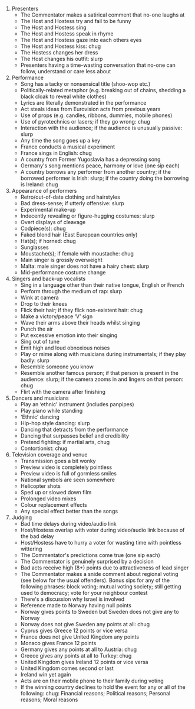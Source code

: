 1. Presenters
	- The Commentator makes a satirical comment that no-one laughs at
	- The Host and Hostess try and fail to be funny
	- The Host and Hostess sing
	- The Host and Hostess speak in rhyme
	- The Host and Hostess gaze into each others eyes
	- The Host and Hostess kiss: chug
	- The Hostess changes her dress
	- The Host changes his outfit: slurp
	- Presenters having a time-wasting conversation that no-one can follow, understand or care less about
2. Performance
	- Song has a tacky or nonsensical title (shoo-wop etc.)
	- Politically-related metaphor (e.g. breaking out of chains, shedding a black cloak to reveal white clothes)
	- Lyrics are literally demonstrated in the performance
	- Act steals ideas from Eurovision acts from previous years
	- Use of props (e.g. candles, ribbons, dummies, mobile phones)
	- Use of pyrotechnics or lasers; if they go wrong: chug
	- Interaction with the audience; if the audience is unusually passive: slurp
	- Any time the song goes up a key
	- France conducts a musical experiment
	- France sings in English: chug
	- A country from Former Yugoslavia has a depressing song
	- Germany's song mentions peace, harmony or love (one sip each)
	- A country borrows any performer from another country; if the borrowed performer is Irish: slurp; if the country doing the borrowing is Ireland: chug
3. Appearance of performers
	- Retro/out-of-date clothing and hairstyles
	- Bad dress-sense; if utterly offensive: slurp
	- Experimental make-up
	- Indecently revealing or figure-hugging costumes: slurp
	- Overt displays of cleavage
	- Codpiece(s): chug
	- Faked blond hair (East European countries only)
	- Hat(s); if horned: chug
	- Sunglasses
	- Moustache(s); if female with moustache: chug
	- Main singer is grossly overweight
	- Malta: male singer does not have a hairy chest: slurp
	- Mid-performance costume change
4. Singers and back-up vocalists
	- Sing in a language other than their native tongue, English or French
	- Perform through the medium of rap: slurp
	- Wink at camera
	- Drop to their knees
	- Flick their hair; if they flick non-existent hair: chug
	- Make a victory/peace ‘V’ sign
	- Wave their arms above their heads whilst singing
	- Punch the air
	- Put excessive emotion into their singing
	- Sing out of tune
	- Emit high and loud obnoxious noises
	- Play or mime along with musicians during instrumentals; if they play badly: slurp
	- Resemble someone you know
	- Resemble another famous person; if that person is present in the audience: slurp; if the camera zooms in and lingers on that person: chug
	- Flirt with the camera after finishing
5. Dancers and musicians
	- Play an ‘ethnic’ instrument (includes panpipes)
	- Play piano while standing
	- ‘Ethnic’ dancing
	- Hip-hop style dancing: slurp
	- Dancing that detracts from the performance
	- Dancing that surpasses belief and credibility
	- Pretend fighting: if martial arts, chug
	- Contortionist: chug
6. Television coverage and venue
	- Transmission goes a bit wonky
	- Preview video is completely pointless
	- Preview video is full of gormless smiles
	- National symbols are seen somewhere
	- Helicopter shots
	- Sped up or slowed down film
	- Prolonged video mixes
	- Colour replacement effects
	- Any special effect better than the songs
7. Judging
	- Bad time delays during video/audio link
	- Host/Hostess overlap with voter during video/audio link because of the bad delay
	- Host/Hostess have to hurry a voter for wasting time with pointless wittering
	- The Commentator's predictions come true (one sip each)
	- The Commentator is genuinely surprised by a decision
	- Bad acts receive high (8+) points due to attractiveness of lead singer
	- The Commentator makes a snide comment about regional voting (see below for the usual offenders). Bonus sips for any of the following phrases: block voting; mutual voting society; still getting used to democracy; vote for your neighbour contest
	- There's a discussion why Israel is involved
	- Reference made to Norway having null points
	- Norway gives points to Sweden but Sweden does not give any to Norway
	- Norway does not give Sweden any points at all: chug
	- Cyprus gives Greece 12 points or vice versa
	- France does not give United Kingdom any points
	- Monaco gives France 12 points
	- Germany gives any points at all to Austria: chug
	- Greece gives any points at all to Turkey: chug
	- United Kingdom gives Ireland 12 points or vice versa
	- United Kingdom comes second or last
	- Ireland win yet again
	- Acts are on their mobile phone to their family during voting
	- If the winning country declines to hold the event for any or all of the following: chug: Financial reasons; Political reasons; Personal reasons; Moral reasons